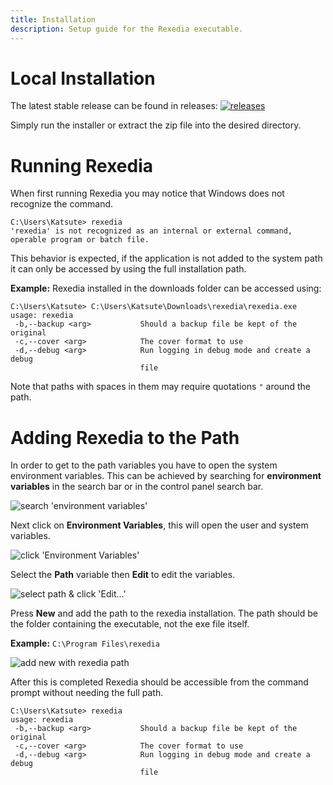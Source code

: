 ```yaml
---
title: Installation
description: Setup guide for the Rexedia executable.
---
```


# Local Installation

The latest stable release can be found in releases:
[![releases](https://img.shields.io/github/v/release/Ktt-Development/rexedia)](https://github.com/Ktt-Development/rexedia/releases)

Simply run the installer or extract the zip file into the desired directory.

# Running Rexedia

When first running Rexedia you may notice that Windows does not recognize the command.

```
C:\Users\Katsute> rexedia
'rexedia' is not recognized as an internal or external command,
operable program or batch file.
```

This behavior is expected, if the application is not added to the system path it can only be accessed by using the full installation path.

**Example:** Rexedia installed in the downloads folder can be accessed using:
```
C:\Users\Katsute> C:\Users\Katsute\Downloads\rexedia\rexedia.exe
usage: rexedia
 -b,--backup <arg>           Should a backup file be kept of the original
 -c,--cover <arg>            The cover format to use
 -d,--debug <arg>            Run logging in debug mode and create a debug
                             file
```

Note that paths with spaces in them may require quotations `"` around the path.

# Adding Rexedia to the Path

In order to get to the path variables you have to open the system environment variables. This can be achieved by searching for **environment variables** in the search bar or in the control panel search bar.

![search 'environment variables'](https://raw.githubusercontent.com/Ktt-Development/rexedia/main/docs/setup_1.png)

Next click on **Environment Variables**, this will open the user and system variables.

![click 'Environment Variables'](https://raw.githubusercontent.com/Ktt-Development/rexedia/main/docs/setup_2.png)

Select the **Path** variable then **Edit** to edit the variables.

![select path & click 'Edit...'](https://raw.githubusercontent.com/Ktt-Development/rexedia/main/docs/setup_3.png)

Press **New** and add the path to the rexedia installation. The path should be the folder containing the executable, not the exe file itself.

**Example:** `C:\Program Files\rexedia`

![add new with rexedia path](https://raw.githubusercontent.com/Ktt-Development/rexedia/main/docs/setup_4.png)

After this is completed Rexedia should be accessible from the command prompt without needing the full path.

```
C:\Users\Katsute> rexedia
usage: rexedia
 -b,--backup <arg>           Should a backup file be kept of the original
 -c,--cover <arg>            The cover format to use
 -d,--debug <arg>            Run logging in debug mode and create a debug
                             file
```